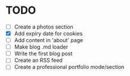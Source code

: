 # TODO
- [ ] Create a photos section
- [x] Add expiry date for cookies
- [ ] Add content in 'about' page
- [ ] Make blog .md loader
- [ ] Write the first blog post
- [ ] Create an RSS feed
- [ ] Create a professional portfolio mode/section